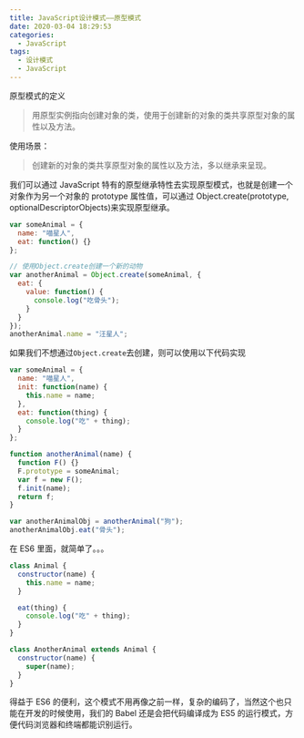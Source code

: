 ```yaml
---
title: JavaScript设计模式——原型模式
date: 2020-03-04 18:29:53
categories:
  - JavaScript
tags:
  - 设计模式
  - JavaScript
---
```


原型模式的定义

> 用原型实例指向创建对象的类，使用于创建新的对象的类共享原型对象的属性以及方法。

使用场景：

> 创建新的对象的类共享原型对象的属性以及方法，多以继承来呈现。

我们可以通过 JavaScript 特有的原型继承特性去实现原型模式，也就是创建一个对象作为另一个对象的 prototype 属性值，可以通过 Object.create(prototype, optionalDescriptorObjects)来实现原型继承。

```javascript
var someAnimal = {
  name: "喵星人",
  eat: function() {}
};

// 使用Object.create创建一个新的动物
var anotherAnimal = Object.create(someAnimal, {
  eat: {
    value: function() {
      console.log("吃骨头");
    }
  }
});
anotherAnimal.name = "汪星人";
```
<!-- more -->
如果我们不想通过`Object.create`去创建，则可以使用以下代码实现

```javascript
var someAnimal = {
  name: "喵星人",
  init: function(name) {
    this.name = name;
  },
  eat: function(thing) {
    console.log("吃" + thing);
  }
};

function anotherAnimal(name) {
  function F() {}
  F.prototype = someAnimal;
  var f = new F();
  f.init(name);
  return f;
}

var anotherAnimalObj = anotherAnimal("狗");
anotherAnimalObj.eat("骨头");
```

在 ES6 里面，就简单了。。。

```javascript
class Animal {
  constructor(name) {
    this.name = name;
  }

  eat(thing) {
    console.log("吃" + thing);
  }
}

class AnotherAnimal extends Animal {
  constructor(name) {
    super(name);
  }
}
```

得益于 ES6 的便利，这个模式不用再像之前一样，复杂的编码了，当然这个也只能在开发的时候使用，我们的 Babel 还是会把代码编译成为 ES5 的运行模式，方便代码浏览器和终端都能识别运行。
